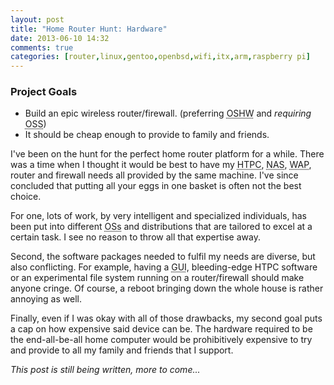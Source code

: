 ```yaml
---
layout: post
title: "Home Router Hunt: Hardware"
date: 2013-06-10 14:32
comments: true
categories: [router,linux,gentoo,openbsd,wifi,itx,arm,raspberry pi]
---
```


### Project Goals
- Build an epic wireless router/firewall. (preferring <abbr title="Open-Source Hardware">OSHW</abbr> 
	and <em>requiring</em> <abbr title="Open-Source Software">OSS</abbr>)
- It should be cheap enough to provide to family and friends.

I've been on the hunt for the perfect home router platform for a while.
There was a time when I thought it would be best to have my 
<abbr title="Home Theater Personal Computer">HTPC</abbr>, 
<abbr title="Network Attached Storage">NAS</abbr>, 
<abbr title="Wireless Access Point">WAP</abbr>, 
router and firewall needs all provided by the same machine. I've since 
concluded that putting all your eggs in one basket is often not the 
best choice.

<!-- more -->

For one, lots of work, by very intelligent and specialized individuals, 
has been put into different <abbr title="Operating Systems">OSs</abbr> 
and distributions that are tailored to excel at a certain task. I see no 
reason to throw all that expertise away.

Second, the software packages needed to fulfil my needs are diverse, 
but also conflicting. For example, having a <abbr title="Graphical User Interface">GUI</abbr>, 
bleeding-edge HTPC software or an experimental file system running 
on a router/firewall should make anyone cringe. Of course, a reboot 
bringing down the whole house is rather annoying as well.

Finally, even if I was okay with all of those drawbacks, my second 
goal puts a cap on how expensive said device can be. The hardware 
required to be the end-all-be-all home computer would be 
prohibitively expensive to try and provide to all my family and 
friends that I support.

<em>This post is still being written, more to come...</em>
